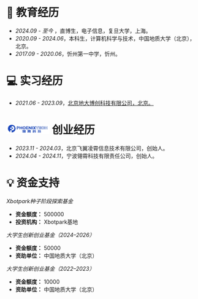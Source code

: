 # 📖 教育经历
- *2024.09 - 至今*   ，直博生，电子信息，复旦大学，上海。
- *2020.09 - 2024.06*，本科生，计算机科学与技术，中国地质大学（北京），北京。
- *2017.09 - 2020.06*，忻州第一中学，忻州。
# 💻 实习经历
- *2021.06 - 2023.09*，[北京地大博创科技有限公司，北京。](https://www.bbcpetro.com/)
# <img src='../../images/others/Phoenixtech.jpg' style='width: 4em;'> 创业经历
- *2023.11 - 2024.03*，北京飞翼凌霄信息技术有限公司，创始人。
- *2024.04 - 2024.11*，宁波翎霄科技有限责任公司，创始人。
# 💡 资金支持
*Xbotpark种子阶段探索基金*
- **资金额度：** 500000
- **投资机构：** Xbotpark基地

*大学生创新创业基金（2024–2026）*
- **资金额度：** 50000
- **资助单位：** 中国地质大学（北京）

*大学生创新创业基金（2022–2023）*
- **资金额度：** 10000
- **资助单位：** 中国地质大学（北京）